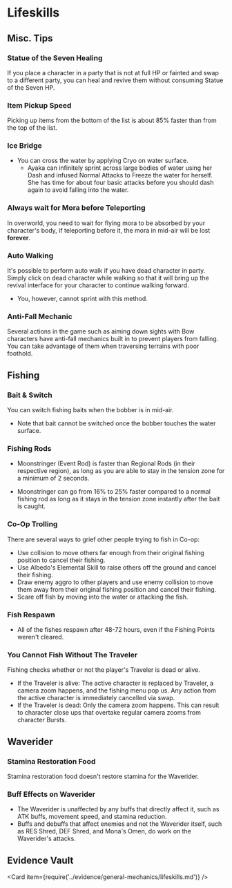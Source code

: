 # Lifeskills

## Misc. Tips

### Statue of the Seven Healing

If you place a character in a party that is not at full HP or fainted and swap to a different party, you can heal and revive them without consuming Statue of the Seven HP.

### Item Pickup Speed

Picking up items from the bottom of the list is about 85% faster than from the top of the list.

### Ice Bridge

* You can cross the water by applying Cryo on water surface.
  * Ayaka can infinitely sprint across large bodies of water using her Dash and infused Normal Attacks to Freeze the water for herself. She has time for about four basic attacks before you should dash again to avoid falling into the water.

### Always wait for Mora before Teleporting

In overworld, you need to wait for flying mora to be absorbed by your character's body, if teleporting before it, the mora in mid-air will be lost **forever**.

### Auto Walking

It's possible to perform auto walk if you have dead character in party. Simply click on dead character while walking so that it will bring up the revival interface for your character to continue walking forward.

* You, however, cannot sprint with this method.

### Anti-Fall Mechanic

Several actions in the game such as aiming down sights with Bow characters have anti-fall mechanics built in to prevent players from falling. You can take advantage of them when traversing terrains with poor foothold.

## Fishing

### Bait & Switch

You can switch fishing baits when the bobber is in mid-air.

* Note that bait cannot be switched once the bobber touches the water surface.

### Fishing Rods

* Moonstringer (Event Rod) is faster than Regional Rods (in their respective region), as long as you are able to stay in the tension zone for a minimum of 2 seconds.

* Moonstringer can go from 16% to 25% faster compared to a normal fishing rod as long as it stays in the tension zone instantly after the bait is caught.

### Co-Op Trolling

There are several ways to grief other people trying to fish in Co-op:

* Use collision to move others far enough from their original fishing position to cancel their fishing.
* Use Albedo's Elemental Skill to raise others off the ground and cancel their fishing.
* Draw enemy aggro to other players and use enemy collision to move them away from their original fishing position and cancel their fishing.
* Scare off fish by moving into the water or attacking the fish.

### Fish Respawn

* All of the fishes respawn after 48-72 hours, even if the Fishing Points weren't cleared.

### You Cannot Fish Without The Traveler

Fishing checks whether or not the player's Traveler is dead or alive.

* If the Traveler is alive: The active character is replaced by Traveler, a camera zoom happens, and the fishing menu pop us. Any action from the active character is immediately cancelled via swap.
* If the Traveler is dead: Only the camera zoom happens. This can result to character close ups that overtake regular camera zooms from character Bursts.

## Waverider

### Stamina Restoration Food

Stamina restoration food doesn't restore stamina for the Waverider.

### Buff Effects on Waverider

* The Waverider is unaffected by any buffs that directly affect it, such as ATK buffs, movement speed, and stamina reduction.
* Buffs and debuffs that affect enemies and not the Waverider itself, such as RES Shred, DEF Shred, and Mona's Omen, do work on the Waverider's attacks.

## Evidence Vault

<Card item={require('../evidence/general-mechanics/lifeskills.md')} />
